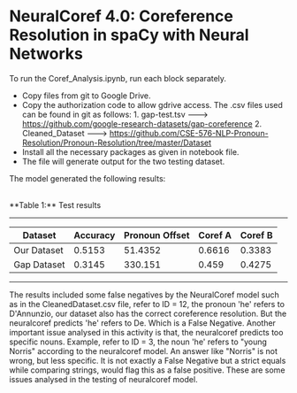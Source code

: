 # NeuralCoref 4.0: Coreference Resolution in spaCy with Neural Networks

To run the Coref_Analysis.ipynb, run each block separately. 
- Copy files from git to Google Drive. 
- Copy the authorization code to allow gdrive access. 
	The .csv files used can be found in git as follows:
		1. gap-test.tsv ---> https://github.com/google-research-datasets/gap-coreference
		2. Cleaned_Dataset ---> https://github.com/CSE-576-NLP-Pronoun-Resolution/Pronoun-Resolution/tree/master/Dataset
- Install all the necessary packages as given in notebook file.
- The file will generate output for the two testing dataset.

The model generated the following results:

<br>
**Table 1:** Test results 

-----------------------------------------------------------------------------------------
| Dataset 	| Accuracy	| Pronoun Offset 	| Coref A 	| Coref B 	| 
|---------------|---------------|-----------------------|---------------|---------------|
| Our Dataset 	| 0.5153 	| 51.4352 		| 0.6616 	| 0.3383 	|
| Gap Dataset 	| 0.3145 	| 330.151 		| 0.459 	| 0.4275 	|
-----------------------------------------------------------------------------------------

The results included some false negatives by the NeuralCoref model such as in the CleanedDataset.csv file, refer to ID = 12, the pronoun 'he' refers to D'Annunzio, our dataset also has the correct coreference resolution. But the neuralcoref predicts 'he' refers to De. Which is a False Negative. 
Another important issue analysed in this activity is that, the neuralcoref predicts too specific nouns. Example, refer to ID = 3, the noun 'he' refers to "young Norris" according to the neuralcoref model. An answer like "Norris" is not wrong, but less specific. It is not exactly a False Negative but a strict equals while comparing strings, would flag this as a false positive. 
These are some issues analysed in the testing of neuralcoref model. 
